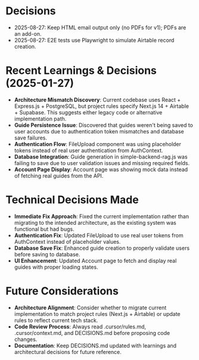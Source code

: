 # Decisions
- 2025-08-27: Keep HTML email output only (no PDFs for v1); PDFs are an add-on.
- 2025-08-27: E2E tests use Playwright to simulate Airtable record creation.

# Recent Learnings & Decisions (2025-01-27)
- **Architecture Mismatch Discovery**: Current codebase uses React + Express.js + PostgreSQL, but project rules specify Next.js 14 + Airtable + Supabase. This suggests either legacy code or alternative implementation path.
- **Guide Persistence Issue**: Discovered that guides weren't being saved to user accounts due to authentication token mismatches and database save failures.
- **Authentication Flow**: FileUpload component was using placeholder tokens instead of real user authentication from AuthContext.
- **Database Integration**: Guide generation in simple-backend-rag.js was failing to save due to user validation issues and missing required fields.
- **Account Page Display**: Account page was showing mock data instead of fetching real guides from the API.

# Technical Decisions Made
- **Immediate Fix Approach**: Fixed the current implementation rather than migrating to the intended architecture, as the existing system was functional but had bugs.
- **Authentication Fix**: Updated FileUpload to use real user tokens from AuthContext instead of placeholder values.
- **Database Save Fix**: Enhanced guide creation to properly validate users before saving to database.
- **UI Enhancement**: Updated Account page to fetch and display real guides with proper loading states.

# Future Considerations
- **Architecture Alignment**: Consider whether to migrate current implementation to match project rules (Next.js + Airtable) or update rules to reflect current tech stack.
- **Code Review Process**: Always read .cursor/rules.md, .cursor/context.md, and DECISIONS.md before proposing code changes.
- **Documentation**: Keep DECISIONS.md updated with learnings and architectural decisions for future reference.
